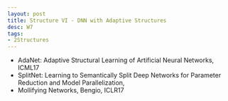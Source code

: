 ```yaml
---
layout: post
title: Structure VI - DNN with Adaptive Structures
desc: W7
tags:
- 2Structures
---
```


* AdaNet: Adaptive Structural Learning of Artificial Neural Networks, ICML17
* SplitNet: Learning to Semantically Split Deep Networks for Parameter
Reduction and Model Parallelization,
* Mollifying Networks, Bengio, ICLR17
